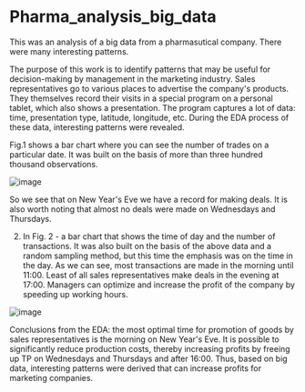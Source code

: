 # Pharma_analysis_big_data

This was an analysis of a big data from a pharmasutical company. There were many interesting patterns.

The purpose of this work is to identify patterns that may be useful for decision-making by management in the marketing industry.
Sales representatives go to various places to advertise the company's products. They themselves record their visits in a special program on a personal tablet, which also shows a presentation. The program captures a lot of data: time, presentation type, latitude, longitude, etc.
During the EDA process of these data, interesting patterns were revealed.

Fig.1 shows a bar chart where you can see the number of trades on a particular date. It was built on the basis of more than three hundred thousand observations.


![image](https://user-images.githubusercontent.com/68840133/164755405-7f3a7d30-0dfc-4c15-b805-44f20e99dc9d.png)

So we see that on New Year's Eve we have a record for making deals. It is also worth noting that almost no deals were made on Wednesdays and Thursdays.





2. In Fig. 2 - a bar chart that shows the time of day and the number of transactions. It was also built on the basis of the above data and a random sampling method, but this time the emphasis was on the time in the day. As we can see, most transactions are made in the morning until 11:00. Least of all sales representatives make deals in the evening at 17:00. Managers can optimize and increase the profit of the company by speeding up working hours.

![image](https://user-images.githubusercontent.com/68840133/164755489-d92c9a0f-e546-438e-a542-ead931a914d6.png)

Conclusions from the EDA: the most optimal time for promotion of goods by sales representatives is the morning on New Year's Eve.
It is possible to significantly reduce production costs, thereby increasing profits by freeing up TP on Wednesdays and Thursdays and after 16:00.
Thus, based on big data, interesting patterns were derived that can increase profits for marketing companies.
